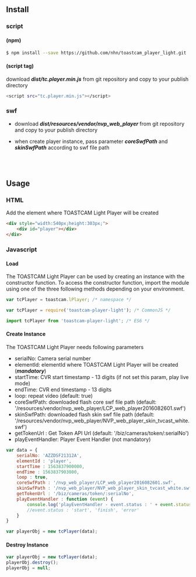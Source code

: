## Install

### script

#### (npm)

```sh
$ npm install --save https://github.com/nhn/toastcam_player_light.git
```

#### (script tag)

download ***dist/tc.player.min.js*** from git repository and copy to your publish directory

```sh
<script src="tc.player.min.js"></script>
```

### swf

 - download ***dist/resources/vendor/nvp_web_player*** from git repository and copy to your publish directory

 - when create player instance, pass parameter ***coreSwfPath*** and ***skinSwfPath*** according to swf file path
 

<br>
<br>

## Usage

### HTML

Add the element where TOASTCAM Light Player will be created

``` html
<div style="width:540px;height:303px;">
    <div id="player"></div>
</div>
```

### Javascript
#### Load
The TOASTCAM Light Player can be used by creating an instance with the constructor function. To access the constructor function, import the module using one of the three following methods depending on your environment.

```javascript
var tcPlayer = toastcam.lPlayer; /* namespace */
```
```javascript
var tcPlayer = require('toastcam-player-light'); /* CommonJS */
```
```javascript
import tcPlayer from 'toastcam-player-light'; /* ES6 */
```

#### Create Instance

The TOASTCAM Light Player needs following parameters

 - serialNo: Camera serial number
 - elementId: elementId where TOASTCAM Light Player will be created (***mandatory***)
 - startTime: CVR start timestamp - 13 digits (if not set this param, play live mode)  
 - endTime: CVR end timestamp - 13 digits
 - loop: repeat video (default: true)
 - coreSwfPath: downloaded flash core swf file path (default: '/resources/vendor/nvp_web_player/LCP_web_player2016082601.swf')
 - skinSwfPath: downloaded flash skin swf file path (default: '/resources/vendor/nvp_web_player/NVP_web_player_skin_tvcast_white.swf')
 - getTokenUrl : Get Token API Url (default: '/biz/cameras/token/:serialNo')
 - playEventHandler: Player Event Handler (not mandatory)

```javascript
var data = {
    serialNo: 'AZZDSF21312A',
    elementId : 'player',
    startTime : 1563837900000,
    endTime : 1563837903000,
    loop : true,
    coreSwfPath : '/nvp_web_player/LCP_web_player2016082601.swf',
    skinSwfPath : '/nvp_web_player/NVP_web_player_skin_tvcast_white.swf',
    getTokenUrl : '/biz/cameras/token/:serialNo',
    playEventHandler : function (event) {
        console.log('playEventHandler - event.status : ' + event.status); 
        //event.status : 'start', 'finish', 'error'
    }
}

var playerObj = new tcPlayer(data);
```

#### Destroy Instance

```javascript
var playerObj = new tcPlayer(data);
playerObj.destroy();
playerObj = null;
```
